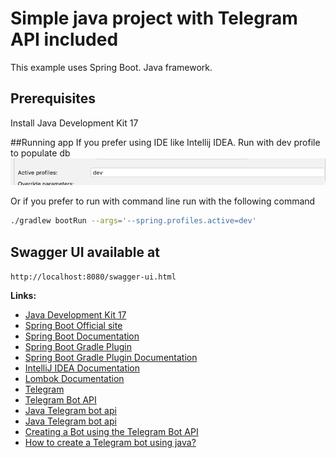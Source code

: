 # Simple java project with Telegram API included

This example uses Spring Boot. Java framework.

## Prerequisites

Install Java Development Kit 17

##Running app
If you prefer using IDE like Intellij IDEA. 
Run with dev profile to populate db
![img.png](img.png)

Or if you prefer to run with command line run with the following command
```bash
./gradlew bootRun --args='--spring.profiles.active=dev'
```

## Swagger UI available at
`http://localhost:8080/swagger-ui.html`

**Links:**
- [Java Development Kit 17](https://jdk.java.net/17/)
- [Spring Boot Official site](https://spring.io/projects/spring-boot)
- [Spring Boot Documentation](https://docs.spring.io/spring-boot/docs/current/)
- [Spring Boot Gradle Plugin](https://docs.spring.io/spring-boot/docs/current/reference/html/gradle-plugin.html)
- [Spring Boot Gradle Plugin Documentation](https://docs.spring.io/spring-boot/docs/current/reference/html/gradle-plugin.html)
- [IntelliJ IDEA Documentation](https://www.jetbrains.com/idea/documentation.html)
- [Lombok Documentation](https://projectlombok.org/features/all)
- [Telegram](https://telegram.org/)
- [Telegram Bot API](https://core.telegram.org/bots)
- [Java Telegram bot api](https://github.com/pengrad/java-telegram-bot-api)
- [Java Telegram bot api](https://github.com/JavaTelegramBot-API/JavaTelegramBot-API)
- [Creating a Bot using the Telegram Bot API](https://tutorials.botsfloor.com/creating-a-bot-using-the-telegram-bot-api-5d3caed3266d)
- [How to create a Telegram bot using java?](https://vaghelaviral.medium.com/how-to-create-a-telegram-bot-using-java-5710bed16c0f)
